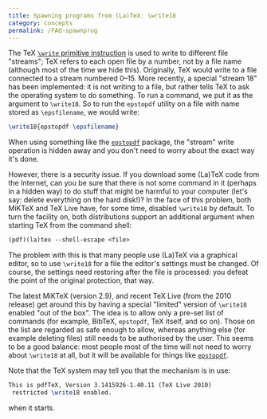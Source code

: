 ```yaml
---
title: Spawning programs from (La)TeX: \write18
category: concepts
permalink: /FAQ-spawnprog
---
```


The TeX [`\write` primitive instruction](FAQ-write) is used
to write to different file "streams"; TeX refers to each open file by
a number, not by a file name (although most of the time we hide this).
Originally, TeX would write to a file connected to a stream
numbered 0&ndash;15.  More recently, a special "stream 18" has been
implemented: it is not writing to a file, but rather tells TeX to ask
the operating system to do something.  To run a command, we put it as
the argument to `\write18`.  So to run the `epstopdf`
utility on a file with name stored as `\epsfilename`, we would
write:
```latex
\write18{epstopdf \epsfilename}
```
When using something like the [`epstopdf`](https://ctan.org/pkg/epstopdf) package, the "stream"
write operation is hidden away and you don't need to worry about the
exact way it's done.

However, there is a security issue. If you download some (La)TeX code from
the Internet, can you be sure that there is not some command in it
(perhaps in a hidden way) to do stuff that might be harmful to your
computer (let's say: delete everything on the hard disk!)?  In the
face of this problem, both MiKTeX and TeX&nbsp;Live have, for some
time, disabled `\write18` by default.  To turn the facility on,
both distributions support an additional argument when starting TeX
from the command shell:
```latex
(pdf)(la)tex --shell-escape <file>
```
The problem with this is that many people use (La)TeX via a graphical
editor, so to use `\write18` for a file the editor's settings must
be changed.  Of course, the settings need restoring after the file is
processed: you defeat the point of the original protection, that way.

The latest MiKTeX (version 2.9), and recent TeX&nbsp;Live (from the
2010 release) get
around this by having a special "limited" version of `\write18`
enabled "out of the box".  The idea is to allow only a pre-set list of
commands (for example, BibTeX, `epstopdf`, TeX itself,
and so on).  Those on the list are regarded as safe enough to allow,
whereas anything else (for example deleting files) still needs to be
authorised by the user. This seems to be a good balance: most people
most of the time will not need to worry about `\write18` at all,
but it will be available for things like [`epstopdf`](https://ctan.org/pkg/epstopdf).

Note that the TeX system may tell you that the mechanism is in use:
```latex
This is pdfTeX, Version 3.1415926-1.40.11 (TeX Live 2010)
 restricted \write18 enabled.
```
when it starts.

